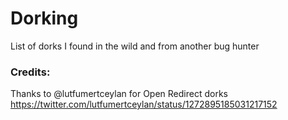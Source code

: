 # Dorking
List of dorks I found in the wild and from another bug hunter

### Credits:
Thanks to @lutfumertceylan for Open Redirect dorks https://twitter.com/lutfumertceylan/status/1272895185031217152

